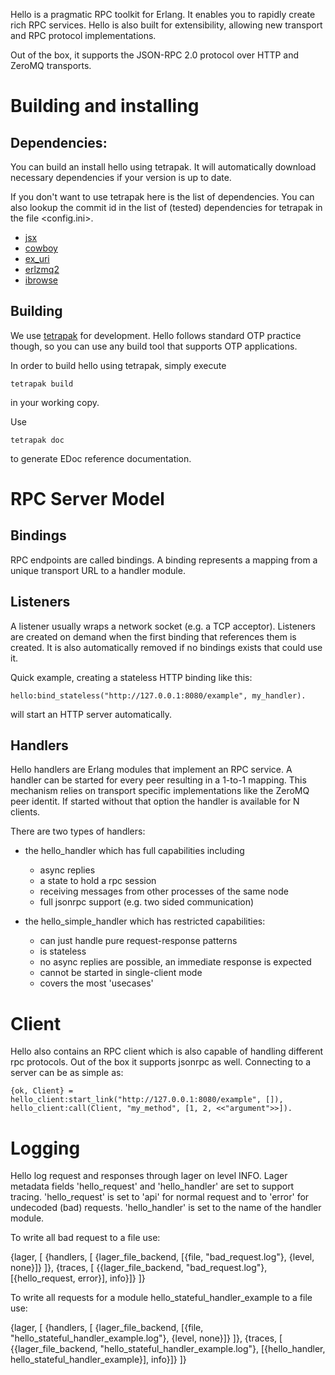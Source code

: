 Hello is a pragmatic RPC toolkit for Erlang.
It enables you to rapidly create rich RPC services.
Hello is also built for extensibility,
allowing new transport and RPC protocol implementations.

Out of the box, it supports the JSON-RPC 2.0 protocol
over HTTP and ZeroMQ transports.

# Building and installing

## Dependencies:

You can build an install hello using tetrapak. It will
automatically download necessary dependencies if your
version is up to date.

If you don't want to use tetrapak here is the list of
dependencies. You can also lookup the commit id in the
list of (tested) dependencies for tetrapak in the file
<config.ini>.

* [jsx](https://some_link.com)
* [cowboy](https://github.com/extend/cowboy)
* [ex_uri](https://github.com/extend/ex_uri)
* [erlzmq2](https://github.com/zeromq/erlzmq2)
* [ibrowse](https://github.com/cmullaparthi/ibrowse)

## Building

We use [tetrapak](https://github.com/travelping/tetrapak) for
development. Hello follows standard OTP practice though, so you
can use any build tool that supports OTP applications.

In order to build hello using tetrapak, simply execute

	tetrapak build

in your working copy.

Use

	tetrapak doc

to generate EDoc reference documentation.

# RPC Server Model

## Bindings

RPC endpoints are called bindings.
A binding represents a mapping from a unique transport
URL to a handler module.

## Listeners

A listener usually wraps a network socket (e.g. a TCP acceptor).
Listeners are created on demand when the first binding that references
them is created. It is also automatically removed if no bindings
exists that could use it.

Quick example, creating a stateless HTTP binding like this:

	hello:bind_stateless("http://127.0.0.1:8080/example", my_handler).

will start an HTTP server automatically.

## Handlers

Hello handlers are Erlang modules that implement an RPC service. A
handler can be started for every peer resulting in a 1-to-1 mapping.
This mechanism relies on transport specific implementations like the
ZeroMQ peer identit.
If started without that option the handler is available for N clients.

There are two types of handlers:

- the hello_handler which has full capabilities including
    - async replies
    - a state to hold a rpc session
    - receiving messages from other processes of the same node
    - full jsonrpc support (e.g. two sided communication)

- the hello_simple_handler which has restricted capabilities:
    - can just handle pure request-response patterns
    - is stateless
    - no async replies are possible, an immediate response is
      expected
    - cannot be started in single-client mode
    - covers the most 'usecases'

# Client

Hello also contains an RPC client which is also capable of handling different
rpc protocols. Out of the box it supports jsonrpc as well.
Connecting to a server can be as simple as:

	{ok, Client} = hello_client:start_link("http://127.0.0.1:8080/example", []),
	hello_client:call(Client, "my_method", [1, 2, <<"argument">>]).

# Logging

Hello log request and responses through lager on level INFO. Lager metadata fields
'hello_request' and 'hello_handler' are set to support tracing.
'hello_request' is set to 'api' for normal request and to 'error' for undecoded (bad)
requests. 'hello_handler' is set to the name of the handler module.

To write all bad request to a file use:

  {lager, [
    {handlers, [
      {lager_file_backend, [{file, "bad_request.log"}, {level, none}]}
    ]},
    {traces, [
      {{lager_file_backend, "bad_request.log"}, [{hello_request, error}], info}]}
  ]}

To write all requests for a module hello_stateful_handler_example to a file use:

  {lager, [
    {handlers, [
      {lager_file_backend, [{file, "hello_stateful_handler_example.log"}, {level, none}]}
    ]},
    {traces, [
      {{lager_file_backend, "hello_stateful_handler_example.log"}, [{hello_handler, hello_stateful_handler_example}], info}]}
  ]}
